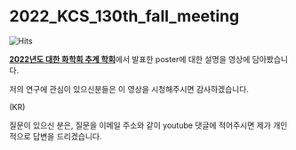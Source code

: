 # 2022_KCS_130th_fall_meeting

![Hits](https://hits.seeyoufarm.com/api/count/incr/badge.svg?url=https%3A%2F%2Fgithub.com%2Fthereexist%2F2022_KCS_130th_fall_meeting&count_bg=%2379C83D&title_bg=%23555555&icon=&icon_color=%23E7E7E7&title=hits&edge_flat=false)

[**2022년도 대한 화학회 추계 학회**](http://new.kcsnet.or.kr/symposium)에서 발표한 poster에 대한 설명을 영상에 담아봤습니다. 

저의 연구에 관심이 있으신분들은 이 영상을 시청해주시면 감사하겠습니다.

(KR)

질문이 있으신 분은, 질문을 이메일 주소와 같이 youtube 댓글에 적어주시면 제가 개인적으로 답변을 드리겠습니다.


